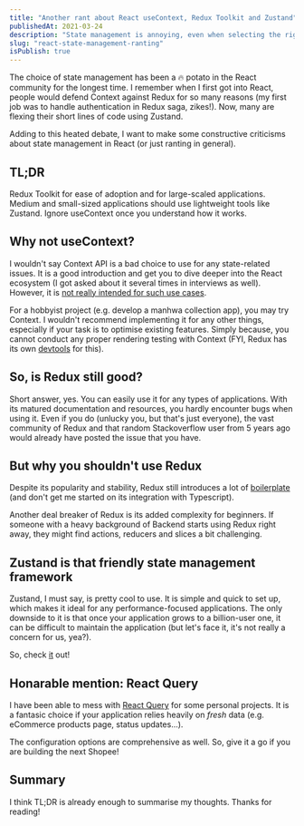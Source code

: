 ```yaml
---
title: "Another rant about React useContext, Redux Toolkit and Zustand"
publishedAt: 2021-03-24
description: "State management is annoying, even when selecting the right tool for it."
slug: "react-state-management-ranting"
isPublish: true
---
```


The choice of state management has been a 🔥 potato in the React community for the longest time. I remember when I first got into React, people would defend Context against Redux for so many reasons (my first job was to handle authentication in Redux saga, zikes!). Now, many are flexing their short lines of code using Zustand.

Adding to this heated debate, I want to make some constructive criticisms about state management in React (or just ranting in general).

## TL;DR

Redux Toolkit for ease of adoption and for large-scaled applications. Medium and small-sized applications should use lightweight tools like Zustand. Ignore useContext once you understand how it works.

## Why not useContext?

I wouldn't say Context API is a bad choice to use for any state-related issues. It is a good introduction and get you to dive deeper into the React ecosystem (I got asked about it several times in interviews as well). However, it is [not really intended for such use cases](https://blog.isquaredsoftware.com/2021/01/context-redux-differences/#why-context-is-not-state-management).

For a hobbyist project (e.g. develop a manhwa collection app), you may try Context. I wouldn't recommend implementing it for any other things, especially if your task is to optimise existing features. Simply because, you cannot conduct any proper rendering testing with Context (FYI, Redux has its own [devtools](https://chromewebstore.google.com/detail/redux-devtools/lmhkpmbekcpmknklioeibfkpmmfibljd) for this).

## So, is Redux still good?

Short answer, yes. You can easily use it for any types of applications. With its matured documentation and resources, you hardly encounter bugs when using it. Even if you do (unlucky you, but that's just everyone), the vast community of Redux and that random Stackoverflow user from 5 years ago would already have posted the issue that you have.

## But why you shouldn't use Redux

Despite its popularity and stability, Redux still introduces a lot of [boilerplate](https://redux-toolkit.js.org/tutorials/quick-start) (and don't get me started on its integration with Typescript).

Another deal breaker of Redux is its added complexity for beginners. If someone with a heavy background of Backend starts using Redux right away, they might find actions, reducers and slices a bit challenging.

## Zustand is that friendly state management framework

Zustand, I must say, is pretty cool to use. It is simple and quick to set up, which makes it ideal for any performance-focused applications. The only downside to it is that once your application grows to a billion-user one, it can be difficult to maintain the application (but let's face it, it's not really a concern for us, yea?).

So, check [it](https://github.com/pmndrs/zustand) out!

## Honarable mention: React Query

I have been able to mess with [React Query](https://tanstack.com/query/v3/) for some personal projects. It is a fantasic choice if your application relies heavily on *fresh* data (e.g. eCommerce products page, status updates...).

The configuration options are comprehensive as well. So, give it a go if you are building the next Shopee!

## Summary

I think TL;DR is already enough to summarise my thoughts. Thanks for reading!

